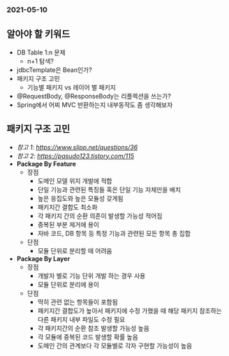 ### 2021-05-10

## 알아야 할 키워드
- DB Table 1:n 문제
    - n+1 탐색?
- jdbcTemplate은 Bean인가?
- 패키지 구조 고민
    - 기능별 패키지 vs 레이어 별 패키지
- @RequestBody, @ResponseBody는 리플렉션을 쓰는가?
- Spring에서 어찌 MVC 반환하는지 내부동작도 좀 생각해보자

## 패키지 구조 고민
- *참고 1: https://www.slipp.net/questions/36*
- *참고 2: https://pasudo123.tistory.com/115*
- __Package By Feature__
    - 장점
        - 도메인 모델 위지 개발에 적합
        - 단일 기능과 관련된 특징들 혹은 단일 기능 자체만을 배치
        - 높은 응집도와 높은 모듈성 갖게됨
        - 패키지간 결합도 최소화
        - 각 패키지 간의 순환 의존이 발생할 가능성 적어짐
        - 중복된 부분 제거에 용이
        - 자바 코드, DB 항목 등 특정 기능과 관련된 모든 항목 총 집합
    - 단점
        - 모듈 단위로 분리할 때 어려움
- __Package By Layer__
    - 장점
        - 개발자 별로 기능 단위 개발 하는 경우 사용
        - 모듈 단위로 분리에 용이
    - 단점
        - 딱히 관련 없는 항목들이 포함됨
        - 패키지간 결합도가 높아서 패키지에 수정 가했을 때 해당 패키지 참조하는 다른 패키지 내부 파일도 수정 필요
        - 각 패키지간의 순환 참조 발생할 가능성 높음
        - 각 모듈에 중복된 코드 발생할 확률 높음
        - 도메인 간의 관계보다 각 모듈별로 각자 구현할 가능성이 높음
        
